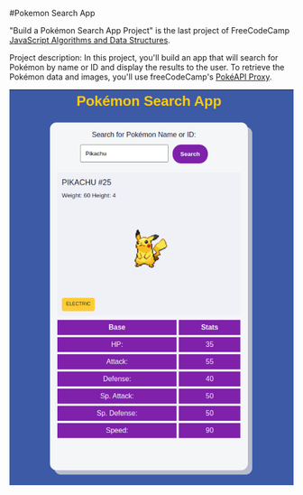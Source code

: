 #Pokemon Search App

"Build a Pokémon Search App Project" is the last project of FreeCodeCamp 
[JavaScript Algorithms and Data Structures](https://www.freecodecamp.org/learn/javascript-algorithms-and-data-structures-v8/).

Project description: In this project, you'll build an app that will search for Pokémon by name or ID and display the results to the user.
To retrieve the Pokémon data and images, you'll use freeCodeCamp's [PokéAPI Proxy](https://pokeapi-proxy.freecodecamp.rocks/).

![](https://github.com/ningia92/pokemon-app/blob/main/pokemon-app.png)
